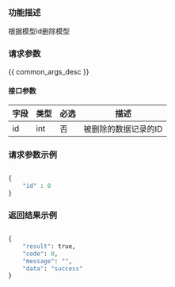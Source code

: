 ### 功能描述

根据模型id删除模型

### 请求参数

{{ common_args_desc }}

#### 接口参数

| 字段  |  类型       | 必选   |  描述                 |
|-------|-------------|--------|-----------------------|
| id    | int         | 否     | 被删除的数据记录的ID  |


### 请求参数示例

```python

{
    "id" : 0
}
```


### 返回结果示例

```python

{
    "result": true,
    "code": 0,
    "message": "",
    "data": "success"
}
```
